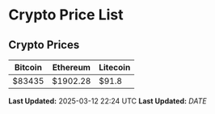 # Crypto Price List

## Crypto Prices
| Bitcoin | Ethereum | Litecoin |
| ------- | -------- | -------- |
| $83435 | $1902.28 | $91.8 |
**Last Updated:** 2025-03-12 22:24 UTC
**Last Updated:** $DATE$
